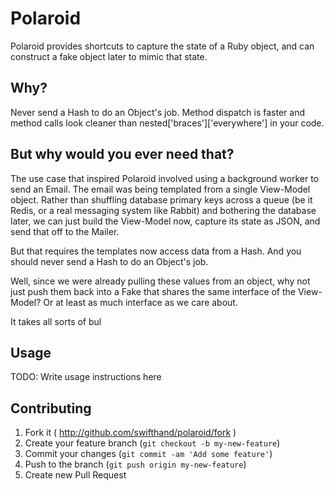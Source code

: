 # Polaroid

Polaroid provides shortcuts to capture the state of a Ruby object, and can construct a fake object later to mimic that state.

## Why?

Never send a Hash to do an Object's job. Method dispatch is faster and method calls look cleaner than nested\['braces'\]\['everywhere'\] in your code.

## But why would you ever need that?

The use case that inspired Polaroid involved using a background worker to send an Email. The email was being templated from a single View-Model object. Rather than shuffling database primary keys across a queue (be it Redis, or a real messaging system like Rabbit) and bothering the database later, we can just build the View-Model now, capture its state as JSON, and send that off to the Mailer.

But that requires the templates now access data from a Hash. And you should never send a Hash to do an Object's job.

Well, since we were already pulling these values from an object, why not just push them back into a Fake that shares the same interface of the View-Model? Or at least as much interface as we care about.

It takes all sorts of bul

## Usage

TODO: Write usage instructions here

## Contributing

1. Fork it ( http://github.com/swifthand/polaroid/fork )
2. Create your feature branch (`git checkout -b my-new-feature`)
3. Commit your changes (`git commit -am 'Add some feature'`)
4. Push to the branch (`git push origin my-new-feature`)
5. Create new Pull Request

